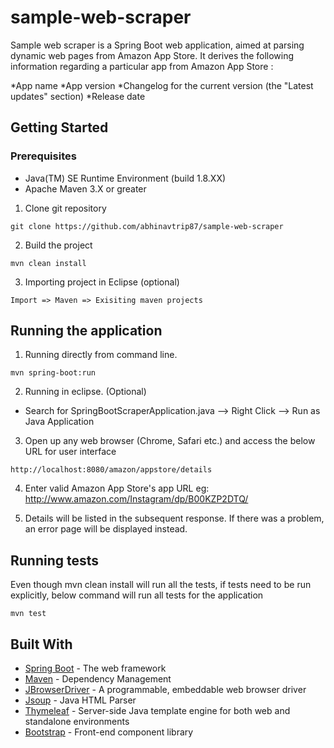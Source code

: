 # sample-web-scraper

Sample web scraper is a Spring Boot web application, aimed at parsing dynamic web pages from Amazon App Store. It derives the following information regarding a particular app from Amazon App Store :

*App name
*App version
*Changelog for the current version (the "Latest updates" section)
*Release date

## Getting Started

### Prerequisites
- Java(TM) SE Runtime Environment (build 1.8.XX)
- Apache Maven 3.X or greater

1. Clone git repository 
```
git clone https://github.com/abhinavtrip87/sample-web-scraper
```
2. Build the project 
```
mvn clean install
```
3. Importing project in Eclipse (optional)
```
Import => Maven => Exisiting maven projects
```
## Running the application
1. Running directly from command line. 
```
mvn spring-boot:run
```
2. Running in eclipse. (Optional)
- Search for SpringBootScraperApplication.java --> Right Click --> Run as Java Application

3. Open up any web browser (Chrome, Safari etc.) and access the below URL for user interface
```
http://localhost:8080/amazon/appstore/details
```
4. Enter valid Amazon App Store's app URL eg: http://www.amazon.com/Instagram/dp/B00KZP2DTQ/

5. Details will be listed in the subsequent response. If there was a problem, an error page will be displayed instead.

## Running tests
Even though mvn clean install will run all the tests, if tests need to be run explicitly, below command will run all tests for the application
```
mvn test
```

## Built With
* [Spring Boot](https://spring.io/projects/spring-boot) - The web framework
* [Maven](https://maven.apache.org/) - Dependency Management
* [JBrowserDriver](https://github.com/MachinePublishers/jBrowserDriver) - A programmable, embeddable web browser driver 
* [Jsoup](https://jsoup.org/) - Java HTML Parser
* [Thymeleaf](https://www.thymeleaf.org/) - Server-side Java template engine for both web and standalone environments
* [Bootstrap](https://getbootstrap.com/) - Front-end component library

